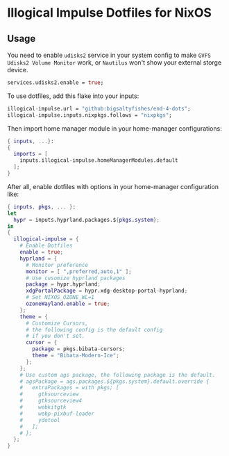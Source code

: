 # Illogical Impulse Dotfiles for NixOS

## Usage

You need to enable `udisks2` service in your system config to make `GVFS Udisks2 Volume Monitor` work, or `Nautilus` won't show your external storge device.
```nix
services.udisks2.enable = true;
```

To use dotfiles, add this flake into your inputs:
```nix
illogical-impulse.url = "github:bigsaltyfishes/end-4-dots";
illogical-impulse.inputs.nixpkgs.follows = "nixpkgs";
```

Then import home manager module in your home-manager configurations:
```nix
{ inputs, ...}:
{
  imports = [
    inputs.illogical-impulse.homeManagerModules.default
  ];
}
```

After all, enable dotfiles with options in your home-manager configuration like:
```nix
{ inputs, pkgs, ... }:
let
  hypr = inputs.hyprland.packages.${pkgs.system};
in
{
  illogical-impulse = {
    # Enable Dotfiles
    enable = true;
    hyprland = {
      # Monitor preference
      monitor = [ ",preferred,auto,1" ];
      # Use cusomize hyprland packages
      package = hypr.hyprland;
      xdgPortalPackage = hypr.xdg-desktop-portal-hyprland;
      # Set NIXOS_OZONE_WL=1
      ozoneWayland.enable = true;
    };
    theme = {
      # Customize Cursors,
      # the following config is the default config
      # if you don't set.
      cursor = {
        package = pkgs.bibata-cursors;
        theme = "Bibata-Modern-Ice";
      };
    };
    # Use custom ags package, the following package is the default.
    # agsPackage = ags.packages.${pkgs.system}.default.override {
    #   extraPackages = with pkgs; [ 
    #     gtksourceview
    #     gtksourceview4
    #     webkitgtk
    #     webp-pixbuf-loader
    #     ydotool
    #   ];
    # };
  };
}
```
